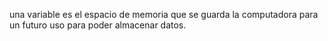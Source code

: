 una variable es el espacio de memoria que se guarda la computadora para un futuro uso para poder almacenar datos.